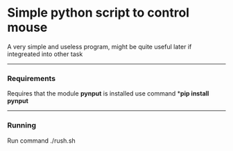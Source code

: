 # Simple python script to control mouse
A very simple and useless program, might be quite useful later if integreated into other task
___
### Requirements
Requires that the module **pynput** is installed
use command ***pip install pynput**
___
### Running
Run command ./rush.sh